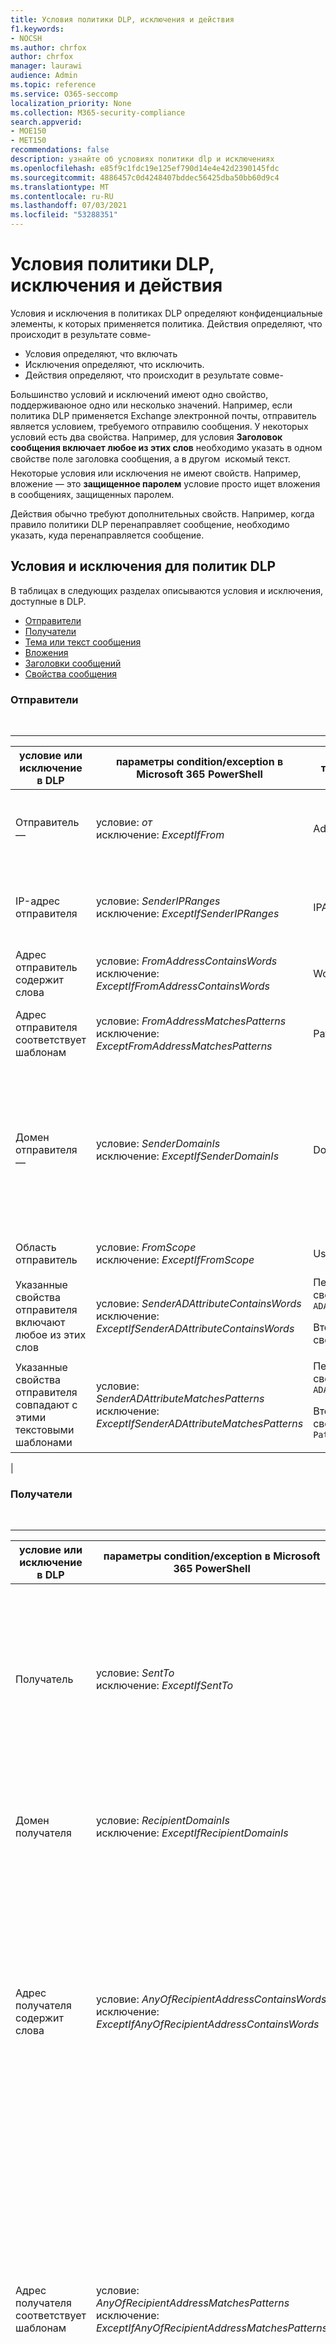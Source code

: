 ```yaml
---
title: Условия политики DLP, исключения и действия
f1.keywords:
- NOCSH
ms.author: chrfox
author: chrfox
manager: laurawi
audience: Admin
ms.topic: reference
ms.service: O365-seccomp
localization_priority: None
ms.collection: M365-security-compliance
search.appverid:
- MOE150
- MET150
recommendations: false
description: узнайте об условиях политики dlp и исключениях
ms.openlocfilehash: e85f9c1fdc19e125ef790d14e4e42d2390145fdc
ms.sourcegitcommit: 4886457c0d4248407bddec56425dba50bb60d9c4
ms.translationtype: MT
ms.contentlocale: ru-RU
ms.lasthandoff: 07/03/2021
ms.locfileid: "53288351"
---
```

# <a name="dlp-policy-conditions-exceptions-and-actions"></a>Условия политики DLP, исключения и действия

Условия и исключения в политиках DLP определяют конфиденциальные элементы, к которых применяется политика. Действия определяют, что происходит в результате совме-

- Условия определяют, что включать
- Исключения определяют, что исключить.
- Действия определяют, что происходит в результате совме-

Большинство условий и исключений имеют одно свойство, поддерживаюное одно или несколько значений. Например, если политика DLP применяется Exchange электронной почты,  отправитель является условием, требуемого отправилю сообщения. У некоторых условий есть два свойства. Например, для условия **Заголовок сообщения включает любое из этих слов** необходимо указать в одном свойстве поле заголовка сообщения, а в другом  искомый текст. Некоторые условия или исключения не имеют свойств. Например, вложение — это **защищенное паролем** условие просто ищет вложения в сообщениях, защищенных паролем.

Действия обычно требуют дополнительных свойств. Например, когда правило политики DLP перенаправляет сообщение, необходимо указать, куда перенаправляется сообщение.
<!-- Some actions have multiple properties that are available or required. For example, when the rule adds a header field to the message header, you need to specify both the name and value of the header. When the rule adds a disclaimer to messages, you need to specify the disclaimer text, but you can also specify where to insert the text, or what to do if the disclaimer can't be added to the message. Typically, you can configure multiple actions in a rule, but some actions are exclusive. For example, one rule can't reject and redirect the same message.-->

## <a name="conditions-and-exceptions-for-dlp-policies"></a>Условия и исключения для политик DLP

В таблицах в следующих разделах описываются условия и исключения, доступные в DLP.

- [Отправители](#senders)
- [Получатели](#recipients)
- [Тема или текст сообщения](#message-subject-or-body)
- [Вложения](#attachments)
- [Заголовки сообщений](#message-headers)
- [Свойства сообщения](#message-properties)

### <a name="senders"></a>Отправители

<br>

****

|условие или исключение в DLP|параметры condition/exception в Microsoft 365 PowerShell|тип свойства|description|
|---|---|---|---|
|Отправитель —|условие: *от* <br/> исключение: *ExceptIfFrom*|Addresses|Сообщения, отправленные указанными почтовыми ящиками, пользователями почты, почтовыми контактами или Microsoft 365 группами в организации.|
|IP-адрес отправителя|условие: *SenderIPRanges*<br/> исключение: *ExceptIfSenderIPRanges*|IPAddressRanges|Сообщения, IP-адрес отправителя которых совпадает с указанным IP-адресом или находится в указанном диапазоне IP-адресов.|
|Адрес отправитель содержит слова|условие: *FromAddressContainsWords* <br/> исключение: *ExceptIfFromAddressContainsWords*|Words|Сообщения, электронный адрес отправителя которых содержит указанные слова.|
|Адрес отправителя соответствует шаблонам|условие: *FromAddressMatchesPatterns* <br/> исключение: *ExceptFromAddressMatchesPatterns*|Patterns|Сообщения, электронный адрес отправителя которых содержит текстовые шаблоны, соответствующие указанным регулярным выражениям.|
|Домен отправителя —|условие: *SenderDomainIs* <br/> исключение: *ExceptIfSenderDomainIs*|DomainName|Сообщения, в которых домен электронного адреса отправителя совпадает с указанным значением. Если необходимо найти домены отправитель, содержащие указанный домен (например, любой поддомен домена), используйте условия адресов отправитель *(FromAddressMatchesPatterns)* и укажите домен с помощью синтаксиса:   \. 'domain \. com$'.|
|Область отправитель|условие: *FromScope* <br/> исключение: *ExceptIfFromScope*|UserScopeFrom|Сообщения, отправляемые внутренними или внешними отправительами.|
|Указанные свойства отправителя включают любое из этих слов|условие: *SenderADAttributeContainsWords* <br/> исключение: *ExceptIfSenderADAttributeContainsWords*|Первое свойство:  `ADAttribute` <p> Второе свойство: `Words`|Сообщения, в которых заданный атрибут Active Directory отправителя содержит любые из указанных слов.|
|Указанные свойства отправителя совпадают с этими текстовыми шаблонами|условие: *SenderADAttributeMatchesPatterns* <br/> исключение: *ExceptIfSenderADAttributeMatchesPatterns*|Первое свойство:  `ADAttribute` <p> Второе свойство: `Patterns`|Сообщения, в которых заданный атрибут Active Directory отправителя содержит текстовые шаблоны, соответствующие указанным регулярным выражениям.|
|

### <a name="recipients"></a>Получатели

<br>

****

|условие или исключение в DLP|параметры condition/exception в Microsoft 365 PowerShell|тип свойства|description|
|---|---|---|---|
|Получатель|условие: *SentTo* <br/> исключение: *ExceptIfSentTo*|Addresses|Сообщения, в которых одним из получателей является указанный почтовый ящик, пользователь почты или почтовый контакт в организации. Получатели могут быть указаны в поле **To**, **Cc** или **Bcc** сообщения.|
|Домен получателя|условие: *RecipientDomainIs* <br/> исключение: *ExceptIfRecipientDomainIs*|DomainName|Сообщения, в которых домен адреса электронной почты получателя соответствует указанному значению.|
|Адрес получателя содержит слова|условие: *AnyOfRecipientAddressContainsWords* <br/> исключение: *ExceptIfAnyOfRecipientAddressContainsWords*|Words|Сообщения, электронный адрес получателя которых содержит указанные слова. <br/>**Примечание.** Это условие не учитывает сообщения, отправленные на прокси-адреса получателя. Сопоставляются только сообщения, отправленные на основной электронный адрес получателя.|
|Адрес получателя соответствует шаблонам|условие: *AnyOfRecipientAddressMatchesPatterns* <br/> исключение: *ExceptIfAnyOfRecipientAddressMatchesPatterns*|Patterns|Сообщения, электронный адрес получателя которых содержит текстовые шаблоны, соответствующие указанным регулярным выражениям. <br/> **Примечание.** Это условие не учитывает сообщения, отправленные на прокси-адреса получателя. Сопоставляются только сообщения, отправленные на основной электронный адрес получателя.|
|Отправлено члену|условие: *SentToMemberOf* <br/> исключение: *ExceptIfSentToMemberOf*|Addresses|Сообщения, содержащие получателей, которые являются членами указанной группы рассылки, группой безопасности с поддержкой почты или Microsoft 365 группы. Группа может быть указана в поле **To**, **Cc** или **Bcc** сообщения.|
|

### <a name="message-subject-or-body"></a>Тема или текст сообщения

<br>

****

|условие или исключение в DLP|параметры condition/exception в Microsoft 365 PowerShell|тип свойства|description|
|---|---|---|---|
|Тема содержит слова или фразы|условие: *SubjectContainsWords* <br/> исключение: *ExceptIf SubjectContainsWords*|Words|Сообщения, в которых поле Subject содержит указанные слова.|
|Тема соответствует шаблонам|условие: *SubjectMatchesPatterns* <br/> исключение: *ExceptIf SubjectMatchesPatterns*|Patterns|Сообщения, в которых поле Subject содержит текстовые шаблоны, которые соответствуют указанным регулярным выражениям.|
|Содержимое содержит|условие: *ContentContainsSensitiveInformation* <br/> исключение, *за исключениемIfContentContainsSensitiveInformation*|SensitiveInformationTypes|Сообщения или документы, содержащие конфиденциальную информацию, определяемую политиками предотвращения потери данных (DLP).|
|Шаблон совпадений субъекта или тела|условие: *SubjectOrBodyMatchesPatterns* <br/> исключение: *ExceptIfSubjectOrBodyMatchesPatterns*|Patterns|Сообщения, в которых поле субъекта или тело сообщения содержит текстовые шаблоны, которые соответствуют указанным регулярным выражениям.|
|Тема или тело содержит слова|условие: *SubjectOrBodyContainsWords* <br/> исключение: *ExceptIfSubjectOrBodyContainsWords*|Words|Сообщения с указанными словами в поле субъекта или теле сообщений|
|

### <a name="attachments"></a>Attachments

<br>

****

|условие или исключение в DLP|параметры condition/exception в Microsoft 365 PowerShell|тип свойства|description|
|---|---|---|---|
|Вложение защищено паролем|условие: *DocumentIsPasswordProtected* <br/> исключение: *ExceptIfDocumentIsPasswordProtected*|нет|Сообщения с вложениями, защищенными паролем (такие файлы нельзя проверить). Обнаружение паролей работает только для Office документов, .zip файлов и файлов .7z.|
|Расширение файла вложения|условие: *ContentExtensionMatchesWords* <br/> исключение: *ExceptIfContentExtensionMatchesWords*|Words|Сообщения, в которых расширение файла вложения совпадает с любым из указанных свойств.|
|Содержимое вложений электронной почты не удалось отсканировать|условие: *DocumentIsUnsupported* <br/>исключение: *ExceptIf DocumentIsUnsupported*|н/д|Сообщения, в которых вложение не распознается по Exchange Online.|
|Содержимое любого вложения электронной почты не завершило сканирование|условие: *ProcessingLimitExceeded* <br/> исключение: *ExceptIfProcessingLimitExceeded*|Н/д|Сообщения, для которых обработчику правил не удалось завершить сканирование вложений. С помощью этого условия можно создавать правила, которые совместно определяют и обрабатывают сообщения, содержимое которых не полностью прошло сканирование.|
|Имя документа содержит слова|условие: *DocumentNameMatchesWords* <br/> исключение: *ExceptIfDocumentNameMatchesWords*|Words|Сообщения, в которых имя файла вложения совпадает с любым из указанных слов.|
|Имя документа совпадает с шаблонами|условие: *DocumentNameMatchesPatterns* <br/> исключение: *ExceptIfDocumentNameMatchesPatterns*|Patterns|Сообщения, в которых имя файла вложения содержит текстовые шаблоны, соответствующие указанным регулярным выражениям.|
|Свойство документа|условие: *ContentPropertyContainsWords* <br/> исключение: *ExceptIfContentPropertyContainsWords*|Words|Сообщения или документы, в которых расширение файла вложения совпадает с любым из указанных слов.|
|Размер документа равен или превышает|условие: *DocumentSizeOver* <br/> исключение: *ExceptIfDocumentSizeOver*|Size|Сообщения, содержащие вложения, размер которых равен заданному или превышает его.|
|Вложение содержит любое из этих слов|условие: *DocumentContainsWords* <br/> исключение: *ExceptIfDocumentContainsWords*|`Words`|Сообщения, вложения которых содержат указанные слова.|
|Любое содержимое вложений соответствует этим текстовым шаблонам|условие: *DocumentMatchesPatterns* <br/> исключение: *ExceptIfDocumentMatchesPatterns*|`Patterns`|Сообщения, вложения которых содержат текстовые шаблоны, соответствующие указанным регулярным выражениям.|
|

### <a name="message-headers"></a>Заголовки сообщения

<br>

****

|условие или исключение в DLP|параметры condition/exception в Microsoft 365 PowerShell|тип свойства|description|
|---|---|---|---|
|Заготвка содержит слова или фразы|условие: *HeaderContainsWords* <br/> исключение: *ExceptIfHeaderContainsWords*|Таблица hash|Сообщения, которые содержат указанное поле заголовка. Значение этого поля содержит указанные слова.|
|Заголовок соответствует шаблонам|условие: *HeaderMatchesPatterns* <br/> исключение: *ExceptIfHeaderMatchesPatterns*|Таблица hash|Сообщения, которые содержат указанное поле заголовка. Значение этого поля содержит указанные регулярные выражения.|

### <a name="message-properties"></a>Свойства сообщений

<br>

****

|условие или исключение в DLP|параметры condition/exception в Microsoft 365 PowerShell|тип свойства|description|
|---|---|---|---|
|С важной важностью|условие: *WithImportance* <br/> исключение: *ExceptIfWithImportance*|Importance|Сообщения, помеченные с указанным уровнем важности.|
|Набор символов контента содержит слова|условие: *ContentCharacterSetContainsWords* <br/> *КромеIfContentCharacterSetContainsWords*|CharacterSets|Сообщения с какими-либо из указанных кодировок.|
|Переопределения отправитель|условие: *HasSenderOverride* <br/> исключение: *ExceptIfHasSenderOverride*|Н/д|Сообщения, в которых отправитель решил переопредить политику предотвращения потери данных (DLP). Дополнительные сведения о политиках DLP см. в дополнительных сведениях [о предотвращении потери данных](./dlp-learn-about-dlp.md)|
|Совпадения типов сообщений|условие: *MessageTypeMatches* <br/> исключение: *ExceptIfMessageTypeMatches*|MessageType|Сообщения указанного типа.|
|Размер сообщения превышает или равен|условие: *MessageSizeOver* <br/> исключение: *ExceptIfMessageSizeOver*|`Size`|Сообщения, общий размер которых (сообщение и вложения) равен заданному или превышает его. **Примечание.** Ограничения размера сообщений в почтовых ящиках оцениваются перед правилами потока почты. Слишком большое для почтового ящика сообщение будет отклонено до того, как правило с этим условием сможет действовать в сообщении.|
|

## <a name="actions-for-dlp-policies"></a>Действия для политик DLP

В этой таблице описываются действия, доступные в DLP.

<br>

****

|действие в DLP|параметры действий в Microsoft 365 PowerShell|тип свойства|description|
|---|---|---|---|
|Заготвка set|SetHeader|Первое свойство: *Имя загона* </br> Второе свойство: *Значение загона*|Параметр SetHeader указывает действие для правила DLP, которое добавляет или изменяет поле и значение заголовок сообщения. Этот параметр использует синтаксис "HeaderName:HeaderValue". Можно указать несколько имен и пар значений, разделенных запятой|
|Удаление загона|RemoveHeader|Первое свойство: *MessageHeaderField*</br> Второе свойство: *String*|Параметр RemoveHeader указывает действие для правила DLP, которое удаляет поле заголовок из заголовок сообщения. Этот параметр использует синтаксис "HeaderName" или "HeaderName:HeaderValue". Можно указать несколько имен или имен и пар значений, разделенных запятой.|
|Перенаправление сообщения конкретным пользователям|*RedirectMessageTo*|Addresses|Перенаправляет сообщение указанным получателям. Сообщение не доставляется исходным получателям. При этом никакие уведомления не отправляются ни отправителю, ни исходным получателям.|
|Переад. сообщение для утверждения руководителю отправи-|Умеренно|Первое свойство: *ModerateMessageByManager*</br> Второе свойство: *Boolean*|Параметр Moderate указывает действие для правила DLP, которое отправляет сообщение электронной почты модератору. Этот параметр использует синтаксис: @{ModerateMessageByManager = <$true \| $false>;|
|Переад. сообщение для утверждения конкретным утверждениям|Умеренно|Первое свойство: *ModerateMessageByUser*</br>Второе свойство: *адреса*|Параметр Moderate указывает действие для правила DLP, которое отправляет сообщение электронной почты модератору. Этот параметр использует синтаксис: @{ ModerateMessageByUser = @("emailaddress1","emailaddress2",..."emailaddressN")}|
|Добавление получателя|AddRecipients|Первое свойство: *Поле*</br>Второе свойство: *адреса*|Добавляет одного или несколько получателей в поле To/Cc/Bcc сообщения. Этот параметр использует синтаксис: @{<AddToRecipients \| CopyTo \| BlindCopyTo> = "emailaddress"}|
|Добавление диспетчера отправитель в качестве получателя|AddRecipients|Первое свойство: *AddedManagerAction*</br>Второе свойство: *Поле*|Добавляет руководителя отправителя к сообщению в качестве получателя указанного типа (To, Cc, Bcc) или перенаправляет сообщение руководителю отправителя, не уведомляя ни отправителя, ни получателя. Это действие работает только в том случае, если атрибут Диспетчер отправитель определен в Active Directory. Этот параметр использует синтаксис: @{AddManagerAsRecipientType = "<\| Cc \| Bcc>"}|
Prepend subject|PrependSubject|Строка|Добавляет указанный текст в начало поля Subject сообщения. Рекомендуем добавить пробел или двоеточие (:) в конце указанного текста, чтобы отделить его от исходного текста темы.</br>Чтобы не допустить добавления той же строки в сообщения, которые уже содержат текст в субъекте (например, ответы), добавьте исключение "Тема содержит слова" (ExceptIfSubjectContainsWords).|
|Применение заявления об отказе от HTML|ApplyHtmlDisclaimer|Первое свойство: *Текст*</br>Второе свойство: *расположение*</br>Третье свойство: *действие Fallback*|Применяет указанный отказ HTML к необходимому расположению сообщения.</br>Этот параметр использует синтаксис: @{ Text = " ; Расположение = <приложение \| Prepend>; FallbackAction = <Wrap \| Ignore \| Reject> }|
|Удаление шифрование сообщений Office 365 и защиты прав|RemoveRMSTemplate|н/д|Удаляет Office 365 шифрование, примененное в электронной почте|
|
